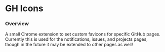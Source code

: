 # GH Icons

### Overview
A small Chrome extension to set custom favicons for specific GitHub pages. Currently this is used for the notifications, issues, and projects pages, though in the future it may be extended to other pages as well!
